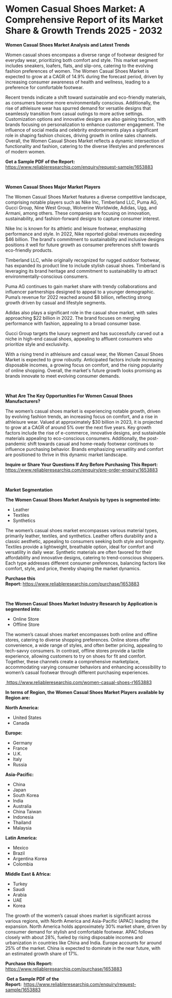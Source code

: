 <p><h1>Women Casual Shoes Market: A Comprehensive Report of its Market Share & Growth Trends 2025 - 2032</h1></p><p><strong>Women Casual Shoes Market Analysis and Latest Trends</strong></p>
<p><p>Women casual shoes encompass a diverse range of footwear designed for everyday wear, prioritizing both comfort and style. This market segment includes sneakers, loafers, flats, and slip-ons, catering to the evolving fashion preferences of women. The Women Casual Shoes Market is expected to grow at a CAGR of 14.9% during the forecast period, driven by increasing consumer awareness of health and wellness, leading to a preference for comfortable footwear.</p><p>Recent trends indicate a shift toward sustainable and eco-friendly materials, as consumers become more environmentally conscious. Additionally, the rise of athleisure wear has spurred demand for versatile designs that seamlessly transition from casual outings to more active settings. Customization options and innovative designs are also gaining traction, with brands focusing on personalization to enhance customer engagement. The influence of social media and celebrity endorsements plays a significant role in shaping fashion choices, driving growth in online sales channels. Overall, the Women Casual Shoes Market reflects a dynamic intersection of functionality and fashion, catering to the diverse lifestyles and preferences of modern women.</p></p>
<p><strong>Get a Sample PDF of the Report:&nbsp;</strong> <a href="https://www.reliableresearchiq.com/enquiry/request-sample/1653883?utm_campaign=2952&utm_medium=2&utm_source=Github&utm_content=ia&utm_term=18042025&utm_id=women-casual-shoes">https://www.reliableresearchiq.com/enquiry/request-sample/1653883</a></p>
<p>&nbsp;</p>
<p><strong>Women Casual Shoes Major Market Players</strong></p>
<p><p>The Women Casual Shoes Market features a diverse competitive landscape, comprising notable players such as Nike Inc, Timberland LLC, Puma AG, Gucci Group, Nine West Group, Wolverine Worldwide, Adidas, Ugg, and Armani, among others. These companies are focusing on innovation, sustainability, and fashion-forward designs to capture consumer interest.</p><p>Nike Inc is known for its athletic and leisure footwear, emphasizing performance and style. In 2022, Nike reported global revenues exceeding $46 billion. The brand's commitment to sustainability and inclusive designs positions it well for future growth as consumer preferences shift towards eco-friendly products.</p><p>Timberland LLC, while originally recognized for rugged outdoor footwear, has expanded its product line to include stylish casual shoes. Timberland is leveraging its brand heritage and commitment to sustainability to attract environmentally-conscious consumers.</p><p>Puma AG continues to gain market share with trendy collaborations and influencer partnerships designed to appeal to a younger demographic. Puma’s revenue for 2022 reached around $8 billion, reflecting strong growth driven by casual and lifestyle segments.</p><p>Adidas also plays a significant role in the casual shoe market, with sales approaching $22 billion in 2022. The brand focuses on merging performance with fashion, appealing to a broad consumer base.</p><p>Gucci Group targets the luxury segment and has successfully carved out a niche in high-end casual shoes, appealing to affluent consumers who prioritize style and exclusivity.</p><p>With a rising trend in athleisure and casual wear, the Women Casual Shoes Market is expected to grow robustly. Anticipated factors include increasing disposable incomes, a growing focus on comfort, and the rising popularity of online shopping. Overall, the market's future growth looks promising as brands innovate to meet evolving consumer demands.</p></p>
<p>&nbsp;</p>
<p><strong>What Are The Key Opportunities For Women Casual Shoes Manufacturers?</strong></p>
<p><p>The women’s casual shoes market is experiencing notable growth, driven by evolving fashion trends, an increasing focus on comfort, and a rise in athleisure wear. Valued at approximately $30 billion in 2023, it is projected to grow at a CAGR of around 5% over the next five years. Key growth factors include the rise of e-commerce, innovative designs, and sustainable materials appealing to eco-conscious consumers. Additionally, the post-pandemic shift towards casual and home-ready footwear continues to influence purchasing behavior. Brands emphasizing versatility and comfort are positioned to thrive in this dynamic market landscape.</p></p>
<p><strong>Inquire or Share Your Questions If Any Before Purchasing This Report:</strong> <a href="https://www.reliableresearchiq.com/enquiry/pre-order-enquiry/1653883?utm_campaign=2952&utm_medium=2&utm_source=Github&utm_content=ia&utm_term=18042025&utm_id=women-casual-shoes">https://www.reliableresearchiq.com/enquiry/pre-order-enquiry/1653883</a></p>
<p>&nbsp;</p>
<p><strong>Market Segmentation</strong></p>
<p><strong>The Women Casual Shoes Market Analysis by types is segmented into:</strong></p>
<p><ul><li>Leather</li><li>Textiles</li><li>Synthetics</li></ul></p>
<p><p>The women’s casual shoes market encompasses various material types, primarily leather, textiles, and synthetics. Leather offers durability and a classic aesthetic, appealing to consumers seeking both style and longevity. Textiles provide a lightweight, breathable option, ideal for comfort and versatility in daily wear. Synthetic materials are often favored for their affordability and innovative designs, catering to trend-conscious shoppers. Each type addresses different consumer preferences, balancing factors like comfort, style, and price, thereby shaping the market dynamics.</p></p>
<p><strong>Purchase this Report:&nbsp;</strong><a href="https://www.reliableresearchiq.com/purchase/1653883?utm_campaign=2952&utm_medium=2&utm_source=Github&utm_content=ia&utm_term=18042025&utm_id=women-casual-shoes">https://www.reliableresearchiq.com/purchase/1653883</a></p>
<p>&nbsp;</p>
<p><strong>The Women Casual Shoes Market Industry Research by Application is segmented into:</strong></p>
<p><ul><li>Online Store</li><li>Offline Store</li></ul></p>
<p><p>The women’s casual shoes market encompasses both online and offline stores, catering to diverse shopping preferences. Online stores offer convenience, a wide range of styles, and often better pricing, appealing to tech-savvy consumers. In contrast, offline stores provide a tactile experience, allowing customers to try on shoes for fit and comfort. Together, these channels create a comprehensive marketplace, accommodating varying consumer behaviors and enhancing accessibility to women’s casual footwear through different purchasing experiences.</p></p>
<p><a href="https://www.reliableresearchiq.com/women-casual-shoes-r1653883?utm_campaign=2952&utm_medium=2&utm_source=Github&utm_content=ia&utm_term=18042025&utm_id=women-casual-shoes">&nbsp;https://www.reliableresearchiq.com/women-casual-shoes-r1653883</a></p>
<p><strong>In terms of Region, the Women Casual Shoes Market Players available by Region are:</strong></p>
<p>
    <p> <strong> North America: </strong>
        <ul>
            <li>United States</li>
            <li>Canada</li>
        </ul>
        </p> 
    <p> <strong> Europe: </strong>
        <ul>
            <li>Germany</li>
            <li>France</li>
            <li>U.K.</li>
            <li>Italy</li>
            <li>Russia</li>
        </ul>
        </p> 
    <p> <strong> Asia-Pacific: </strong>
        <ul>
            <li>China</li>
            <li>Japan</li>
            <li>South Korea</li>
            <li>India</li>
            <li>Australia</li>
            <li>China Taiwan</li>
            <li>Indonesia</li>
            <li>Thailand</li>
            <li>Malaysia</li>
        </ul>
        </p> 
    <p> <strong> Latin America: </strong>
        <ul>
            <li>Mexico</li>
            <li>Brazil</li>
            <li>Argentina Korea</li>
            <li>Colombia</li>
        </ul>
        </p> 
    <p> <strong> Middle East & Africa: </strong>
        <ul>
            <li>Turkey</li>
            <li>Saudi</li>
            <li>Arabia</li>
            <li>UAE</li>
            <li>Korea</li>
        </ul>
    </p>
    </p>
<p><p>The growth of the women’s casual shoes market is significant across various regions, with North America and Asia-Pacific (APAC) leading the expansion. North America holds approximately 30% market share, driven by consumer demand for stylish and comfortable footwear. APAC follows closely with about 28%, fueled by rising disposable incomes and urbanization in countries like China and India. Europe accounts for around 25% of the market. China is expected to dominate in the near future, with an estimated growth share of 17%.</p></p>
<p><strong>Purchase this Report: </strong><a href="https://www.reliableresearchiq.com/purchase/1653883?utm_campaign=2952&utm_medium=2&utm_source=Github&utm_content=ia&utm_term=18042025&utm_id=women-casual-shoes">https://www.reliableresearchiq.com/purchase/1653883</a></p>
<p>&nbsp;<strong>Get a Sample PDF of the Report:&nbsp;&nbsp;</strong><a href="https://www.reliableresearchiq.com/enquiry/request-sample/1653883?utm_campaign=2952&utm_medium=2&utm_source=Github&utm_content=ia&utm_term=18042025&utm_id=women-casual-shoes">https://www.reliableresearchiq.com/enquiry/request-sample/1653883</a></p>
<p><strong></strong></p>
<p><p></p><p></p><p></p></p>